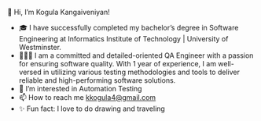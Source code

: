 👋 Hi, I’m Kogula Kangaiveniyan!
- 🎓 I have successfully completed my bachelor’s degree in Software Engineering at Informatics Institute of Technology | University of Westminster.
- 👨🏼‍💻 I am a committed and detailed-oriented QA Engineer with a passion for ensuring software quality. With 1 year of experience, I am well-versed in utilizing various testing methodologies and tools to deliver reliable and high-performing software solutions.
- 👀 I’m interested in Automation Testing
- 📫 How to reach me kkogula4@gmail.com
- ✨ Fun fact: I love to do drawing and traveling

<!---
Kogula4/Kogula4 is a ✨ special ✨ repository because its `README.md` (this file) appears on your GitHub profile.
You can click the Preview link to take a look at your changes.
--->

